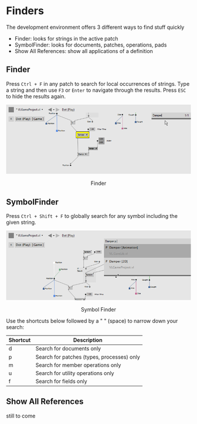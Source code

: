 # Finders

The development environment offers 3 different ways to find stuff quickly

* Finder: looks for strings in the active patch
* SymbolFinder: looks for documents, patches, operations, pads
* Show All References: show all applications of a definition

## Finder
Press `Ctrl + F` in any patch to search for local occurrences of strings. Type a string and then use `F3` or `Enter` to navigate through the results. Press `ESC` to hide the results again.

![](../../images/hde/vl-Finder-Finder.png)
<center>Finder</center>

## SymbolFinder
Press `Ctrl + Shift + F` to globally search for any symbol including the given string.

![](../../images/hde/vl-Finder-SymbolFinder.png)
<center>Symbol Finder</center>

Use the shortcuts below followed by a " " (space) to narrow down your search:

Shortcut | Description
-|-
d|Search for documents only
p|Search for patches (types, processes) only
m|Search for member operations only
u|Search for utility operations only
f|Search for fields only

## Show All References
still to come
